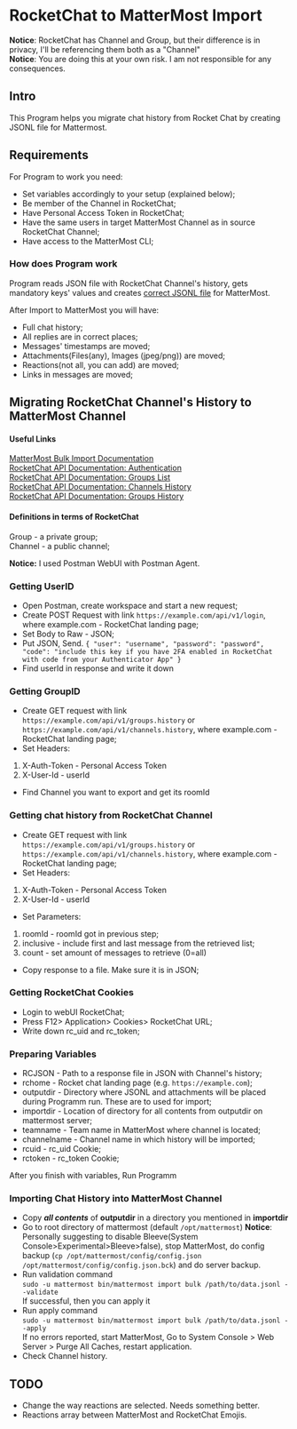 # RocketChat to MatterMost Import

**Notice**: RocketChat has Channel and Group, but their difference is in privacy, I'll be referencing them both as a "Channel"  
**Notice**: You are doing this at your own risk. I am not responsible for any consequences.

## Intro
This Program helps you migrate chat history from Rocket Chat by creating JSONL file for Mattermost.


## Requirements
For Program to work you need:
- Set variables accordingly to your setup (explained below);
- Be member of the Channel in RocketChat;
- Have Personal Access Token in RocketChat;
- Have the same users in target MatterMost Channel as in source RocketChat Channel;
- Have access to the MatterMost CLI;

### How does Program work

Program reads JSON file with RocketChat Channel's history, gets mandatory keys' values and creates [correct JSONL file](https://docs.mattermost.com/deployment/bulk-loading.html#post-object) for MatterMost.

After Import to MatterMost you will have:
- Full chat history;
- All replies are in correct places;
- Messages' timestamps are moved;
- Attachments(Files(any),  Images (jpeg/png)) are moved;
- Reactions(not all, you can add) are moved;
- Links in messages are moved;

## Migrating RocketChat Channel's History to MatterMost Channel
#### Useful Links
[MatterMost Bulk Import Documentation](https://docs.mattermost.com/deployment/bulk-loading.html)  
[RocketChat API Documentation: Authentication](https://docs.rocket.chat/api/rest-api/methods/authentication/login)  
[RocketChat API Documentation: Groups List](https://docs.rocket.chat/api/rest-api/methods/groups/list)  
[RocketChat API Documentation: Channels History](https://docs.rocket.chat/api/rest-api/methods/channels/history)  
[RocketChat API Documentation: Groups History](https://docs.rocket.chat/api/rest-api/methods/groups/history)  

#### Definitions in terms of RocketChat
Group - a private group;  
Channel - a public channel;

**Notice:** I used Postman WebUI with Postman Agent.
### Getting UserID
- Open Postman, create workspace and start a new request;
- Create POST Request with link `https://example.com/api/v1/login`, where example.com - RocketChat landing page;
- Set Body to Raw - JSON;
- Put JSON, Send.
`
{
    "user": "username",
    "password": "password",
    "code": "include this key if you have 2FA enabled in RocketChat with code from your Authenticator App"
}
`
- Find userId in response and write it down

### Getting GroupID
- Create GET request with link `https://example.com/api/v1/groups.history` or `https://example.com/api/v1/channels.history`, where example.com - RocketChat landing page;
- Set Headers:
1. X-Auth-Token - Personal Access Token
2. X-User-Id - userId
- Find Channel you want to export and get its roomId

### Getting chat history from RocketChat Channel
- Create GET request with link `https://example.com/api/v1/groups.history` or `https://example.com/api/v1/channels.history`, where example.com - RocketChat landing page;
- Set Headers:
1. X-Auth-Token - Personal Access Token
2. X-User-Id - userId
- Set Parameters:
1. roomId - roomId got in previous step;
2. inclusive - include first and last message from the retrieved list;
3. count - set amount of messages to retrieve (0=all)
- Copy response to a file. Make sure it is in JSON;

### Getting RocketChat Cookies
- Login to webUI RocketChat;
- Press F12> Application> Cookies> RocketChat URL;
- Write down rc_uid and rc_token;

### Preparing Variables
- RCJSON - Path to a response file in JSON with Channel's history;
- rchome - Rocket chat landing page (e.g. `https://example.com`);
- outputdir - Directory where JSONL and attachments will be placed during Programm run. These are to used for import;
- importdir - Location of directory for all contents from outputdir on mattermost server;
- teamname - Team name in MatterMost where channel is located;
- channelname - Channel name in which history will be imported;
- rcuid - rc_uid Cookie;
- rctoken - rc_token Cookie;  

After you finish with variables, Run Programm

### Importing Chat History into MatterMost Channel
- Copy ***all contents*** of **outputdir** in a directory you mentioned in **importdir**
- Go to root directory of mattermost (default `/opt/mattermost`)
**Notice**: Personally suggesting to disable Bleeve(System Console>Experimental>Bleeve>false), stop MatterMost, do config backup (`cp /opt/mattermost/config/config.json /opt/mattermost/config/config.json.bck`) and do server backup.
- Run validation command  
`sudo -u mattermost bin/mattermost import bulk /path/to/data.jsonl --validate`  
If successful, then you can apply it
- Run apply command  
`sudo -u mattermost bin/mattermost import bulk /path/to/data.jsonl --apply`  
If no errors reported, start MatterMost, Go to System Console > Web Server > Purge All Caches, restart application.  
- Check Channel history.

## TODO
- Change the way reactions are selected. Needs something better.
- Reactions array between MatterMost and RocketChat Emojis.
